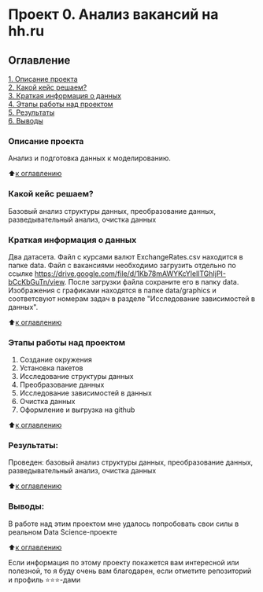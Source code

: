 # Проект 0. Анализ вакансий на hh.ru

## Оглавление  
[1. Описание проекта](README.md#Описание-проекта)  
[2. Какой кейс решаем?](README.md#Какой-кейс-решаем)  
[3. Краткая информация о данных](README.md#Краткая-информация-о-данных)  
[4. Этапы работы над проектом](README.md#Этапы-работы-над-проектом)  
[5. Результаты](README.md#Результат)    
[6. Выводы](README.md#Выводы) 

### Описание проекта    
Анализ и подготовка данных к моделированию.

:arrow_up:[к оглавлению](README.md#Оглавление)


### Какой кейс решаем?    
Базовый анализ структуры данных, преобразование данных, разведывательный анализ, очистка данных


### Краткая информация о данных
Два датасета. Файл с курсами валют ExchangeRates.csv находится в папке data. Файл с вакансиями необходимо загрузить отдельно по ссылке https://drive.google.com/file/d/1Kb78mAWYKcYlellTGhIjPI-bCcKbGuTn/view. После загрузки файла сохраните его в папку data. Изображения с графиками находятся в папке data/graphics и соответсвуют номерам задач в разделе "Исследование зависимостей в данных".
  
:arrow_up:[к оглавлению](README.md#Оглавление)


### Этапы работы над проектом  
1. Создание окружения
2. Установка пакетов
3. Исследование структуры данных
4. Преобразование данных 
5. Исследование зависимостей в данных
6. Очистка данных
7. Оформление и выгрузка на github

:arrow_up:[к оглавлению](README.md#Оглавление)


### Результаты:  
Проведен: базовый анализ структуры данных, преобразование данных, разведывательный анализ, очистка данных

:arrow_up:[к оглавлению](README.md#Оглавление)


### Выводы:  
В работе над этим проектом мне удалось попробовать свои силы в реальном Data Science-проекте

:arrow_up:[к оглавлению](README.md#Оглавление)


Если информация по этому проекту покажется вам интересной или полезной, то я буду очень вам благодарен, если отметите репозиторий и профиль ⭐️⭐️⭐️-дами